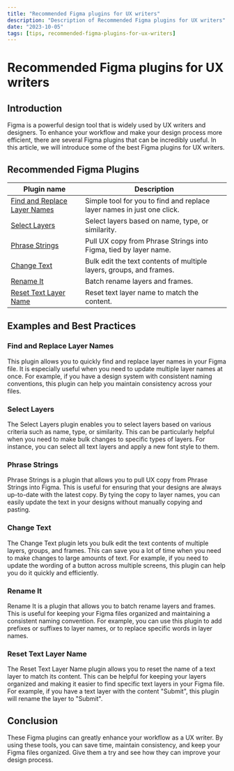 ```yaml
---
title: "Recommended Figma plugins for UX writers"
description: "Description of Recommended Figma plugins for UX writers"
date: "2023-10-05"
tags: [tips, recommended-figma-plugins-for-ux-writers]
---
```


# Recommended Figma plugins for UX writers

## Introduction

Figma is a powerful design tool that is widely used by UX writers and designers. To enhance your workflow and make your design process more efficient, there are several Figma plugins that can be incredibly useful. In this article, we will introduce some of the best Figma plugins for UX writers.

## Recommended Figma Plugins

| Plugin name                      | Description                                                              |
| -------------------------------- | ------------------------------------------------------------------------ |
| [Find and Replace Layer Names][] | Simple tool for you to find and replace layer names in just one click.   |
| [Select Layers][]                | Select layers based on name, type, or similarity.                        |
| [Phrase Strings][]               | Pull UX copy from Phrase Strings into Figma, tied by layer name.         |
| [Change Text][]                  | Bulk edit the text contents of multiple layers, groups, and frames.      |
| [Rename It][]                    | Batch rename layers and frames.                                          |
| [Reset Text Layer Name][]        | Reset text layer name to match the content.                              |

## Examples and Best Practices

### Find and Replace Layer Names

This plugin allows you to quickly find and replace layer names in your Figma file. It is especially useful when you need to update multiple layer names at once. For example, if you have a design system with consistent naming conventions, this plugin can help you maintain consistency across your files.

### Select Layers

The Select Layers plugin enables you to select layers based on various criteria such as name, type, or similarity. This can be particularly helpful when you need to make bulk changes to specific types of layers. For instance, you can select all text layers and apply a new font style to them.

### Phrase Strings

Phrase Strings is a plugin that allows you to pull UX copy from Phrase Strings into Figma. This is useful for ensuring that your designs are always up-to-date with the latest copy. By tying the copy to layer names, you can easily update the text in your designs without manually copying and pasting.

### Change Text

The Change Text plugin lets you bulk edit the text contents of multiple layers, groups, and frames. This can save you a lot of time when you need to make changes to large amounts of text. For example, if you need to update the wording of a button across multiple screens, this plugin can help you do it quickly and efficiently.

### Rename It

Rename It is a plugin that allows you to batch rename layers and frames. This is useful for keeping your Figma files organized and maintaining a consistent naming convention. For example, you can use this plugin to add prefixes or suffixes to layer names, or to replace specific words in layer names.

### Reset Text Layer Name

The Reset Text Layer Name plugin allows you to reset the name of a text layer to match its content. This can be helpful for keeping your layers organized and making it easier to find specific text layers in your Figma file. For example, if you have a text layer with the content "Submit", this plugin will rename the layer to "Submit".

## Conclusion

These Figma plugins can greatly enhance your workflow as a UX writer. By using these tools, you can save time, maintain consistency, and keep your Figma files organized. Give them a try and see how they can improve your design process.

[Find and Replace Layer Names]: https://www.figma.com/community/plugin/738454987945972471/Find-and-Replace-Layer-Names
[Select Layers]: https://www.figma.com/community/plugin/738454987945972471/Select-Layers
[Phrase Strings]: https://www.figma.com/community/plugin/738454987945972471/Phrase-Strings
[Change Text]: https://www.figma.com/community/plugin/738454987945972471/Change-Text
[Rename It]: https://www.figma.com/community/plugin/738454987945972471/Rename-It
[Reset Text Layer Name]: https://www.figma.com/community/plugin/738454987945972471/Reset-Text-Layer-Name
